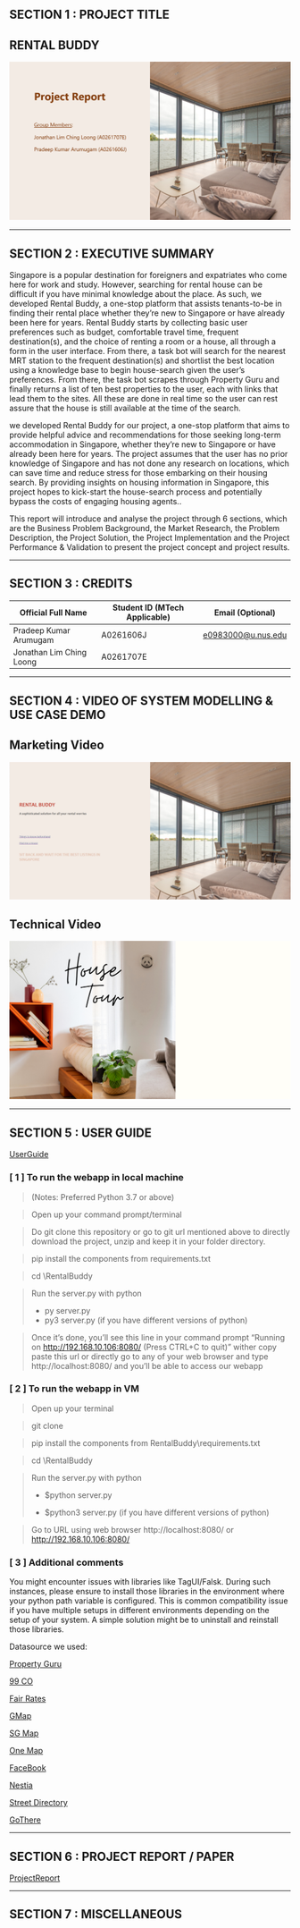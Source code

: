 ## SECTION 1 : PROJECT TITLE

## **RENTAL BUDDY**

![Image text](/resources/Project_Image.png)

------

## SECTION 2 : EXECUTIVE SUMMARY

Singapore is a popular destination for foreigners and expatriates who come here for work and study. However, searching for rental house can be difficult if you have minimal knowledge about the place. As such, we developed Rental Buddy, a one-stop platform that assists tenants-to-be in finding their rental place whether they’re new to Singapore or have already been here for years. Rental Buddy starts by collecting basic user preferences such as budget, comfortable travel time, frequent destination(s), and the choice of renting a room or a house, all through a form in the user interface. From there, a task bot will search for the nearest MRT station to the frequent destination(s) and shortlist the best location using a knowledge base to begin house-search given the user’s preferences. From there, the task bot scrapes through Property Guru and finally returns a list of ten best properties to the user, each with links that lead them to the sites. All these are done in real time so the user can rest assure that the house is still available at the time of the search. 

we developed Rental Buddy for our project, a one-stop platform that aims to provide helpful advice and recommendations for those seeking long-term accommodation in Singapore, whether they’re new to Singapore or have already been here for years. The project assumes that the user has no prior knowledge of Singapore and has not done any research on locations, which can save time and reduce stress for those embarking on their housing search. By providing insights on housing information in Singapore, this project hopes to kick-start the house-search process and potentially bypass the costs of engaging housing agents..

This report will introduce and analyse the project through 6 sections, which are the Business Problem Background, the Market Research, the Problem Description, the Project Solution, the Project Implementation and the Project Performance & Validation to present the project concept and project results.

------

## SECTION 3 : CREDITS

| Official Full Name      | Student ID (MTech Applicable) | Email (Optional)   |
| ----------------------  | ----------------------------- | ------------------ |
| Pradeep Kumar Arumugam  | A0261606J                     | e0983000@u.nus.edu |
| Jonathan Lim Ching Loong| A0261707E                     | <contact above>    |


------

## SECTION 4 : VIDEO OF SYSTEM MODELLING & USE CASE DEMO

## Marketing Video

[![RENTAL BUDDY business vedio](/resources/RENTAL%20BUDDY.png)](/Demo%20Videos/Submission%20Video%201.mp4 "Business vedio")

## Technical Video

[![RENTAL BUDDY System Architecture](/resources/bg3.png)](/Demo%20Videos/Submission%20Video%202.mp4 "System Architecture")

------

## SECTION 5 : USER GUIDE

[UserGuide](/User%20Guide/Rental%20Buddy%20User%20Guide.pdf)

### [ 1 ] To run the webapp in local machine

>  (Notes: Preferred Python 3.7 or above)

> Open up your command prompt/terminal

> Do git clone this repository or go to git url mentioned above to directly download the project, unzip and keep it in your folder directory.

> pip install the components from requirements.txt

> cd <your folder path>\RentalBuddy

> Run the server.py with python
>
> - py server.py
> - py3 server.py (if you have different versions of python)

> Once it’s done, you’ll see this line in your command prompt “Running on http://192.168.10.106:8080/ (Press CTRL+C to quit)” wither copy paste this url or directly go to any of your web browser and type http://localhost:8080/ and you’ll be able to access our webapp



### [ 2 ] To run the webapp in VM

> Open up your terminal

> git clone <web url to this repository>

> pip install the components from RentalBuddy\requirements.txt

> cd <your folder path>\RentalBuddy	

> Run the server.py with python
>
> - $python server.py
>
> - $python3 server.py (if you have different versions of python)

> Go to URL using web browser http://localhost:8080/ or http://192.168.10.106:8080/



### [ 3 ] Additional comments

You might encounter issues with libraries like TagUI/Falsk. During such instances, please ensure to install those libraries in the environment where your python path variable is configured. This is common compatibility issue if you have multiple setups in different environments depending on the setup of your system. A simple solution might be to uninstall and reinstall those libraries.


Datasource we used:

​[Property Guru](https://www.propertyguru.com.sg/)

​[99 CO](https://www.99.co/)

[Fair Rates](https://mrt.sg/faret/)

[GMap](https://www.google.com/maps)

[SG Map](https://yoursingaporemap.com/)

[One Map](https://www.onemap.gov.sg/main/v2/)

[FaceBook](https://www.facebook.com/)

[Nestia](https://www.nestia.com/)

[Street Directory](https://www.streetdirectory.com/)

[GoThere](https://gothere.sg/maps)

------

## SECTION 6 : PROJECT REPORT / PAPER

[ProjectReport](/Report/Project%20Report.pdf)

------

## SECTION 7 : MISCELLANEOUS


